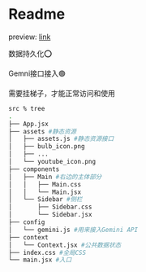 # Readme

preview: [link](https://leafy-rabanadas-ca82de.netlify.app/ "none")

数据持久化⭕️

Gemni接口接入🟢 

需要挂梯子，才能正常访问和使用

```bash
src % tree
.
├── App.jsx
├── assets #静态资源
│   ├── assets.js #静态资源接口
│   ├── bulb_icon.png
│   ├── ...
│   └── youtube_icon.png
├── components
│   ├── Main #右边的主体部分
│   │   ├── Main.css
│   │   └── Main.jsx
│   └── Sidebar #侧栏
│       ├── Sidebar.css
│       └── Sidebar.jsx
├── config
│   └── gemini.js #用来接入Gemini API
├── context
│   └── Context.jsx #公共数据状态
├── index.css #全局CSS
└── main.jsx #入口
```
